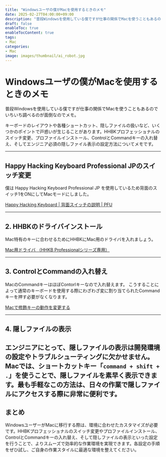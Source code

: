 ```yaml
---
title: "Windowsユーザの僕がMacを使用するときのメモ"
date: 2025-02-27T04:00:00+09:00
description: "普段Windowsを使用している僕ですが仕事の関係でMacを使うこともあるのでいちいち調べるのが面倒なのでメモ。"
draft: false
enableToc: true
enableTocContent: true
tags: 
- Mac
categories: 
- Mac
image: images/thumbnail/ai_robot.jpg
---
```



# Windowsユーザの僕がMacを使用するときのメモ 

普段Windowsを使用している僕ですが仕事の関係でMacを使うこともあるのでいちいち調べるのが面倒なのでメモ。

キーボードのレイアウトや各種ショートカット、隠しファイルの扱いなど、いくつかのポイントで戸惑いが生じることがあります。HHBKプロフェッショナルのスイッチ変更、プロファイルインストール、ControlとCommandキーの入れ替え、そしてエンジニア必須の隠しファイル表示の設定方法についてメモです。

---

## Happy Hacking Keyboard Professional JPのスイッチ変更

僕は Happy Hacking Keyboard Professional JP を使用しているため背面のスイッチ1をONにしてMacモードにしました。

<a href="https://happyhackingkb.com/jp/products/discontinued/hhkb_backview.html" target="_blank" rel="nofollow noopener">Happy Hacking Keyboard | 背面スイッチの説明 | PFU</a>

---

## 2. HHBKのドライバインストール

Mac特有のキーに合わせるためにHHBKにMac用のドライバを入れましょう。

<a href="https://happyhackingkb.com/jp/download/macdownload.html" target="_blank" rel="nofollow noopener">Mac用ドライバ （HHKB Professionalシリーズ専用）</a>

---

## 3. ControlとCommandの入れ替え

MacのCommandキーはほぼContorlキーなので入れ替えます。
こうすることによって通常のキーボードを使用する際にわざわざ変に割り当てられたCommandキーを押す必要がなくなります。

<a href="https://support.apple.com/ja-jp/guide/mac-help/mchlp1011/mac" target="_blank" rel="nofollow noopener">Macで修飾キーの動作を変更する</a>

---

## 4. 隠しファイルの表示

エンジニアにとって、隠しファイルの表示は開発環境の設定やトラブルシューティングに欠かせません。  
Macでは、ショートカットキー「`command + shift + .`」を使うことで、隠しファイルを素早く表示できます。最も手軽なこの方法は、日々の作業で隠しファイルにアクセスする際に非常に便利です。  
---

## まとめ

WindowsユーザーがMacに移行する際は、環境に合わせたカスタマイズが必要です。HHBKプロフェッショナルのスイッチ変更やプロファイルインストール、ControlとCommandキーの入れ替え、そして隠しファイルの表示といった設定を行うことで、よりスムーズで効率的な作業環境を実現できます。各設定の手順をぜひ試し、ご自身の作業スタイルに最適な環境を整えてください。
